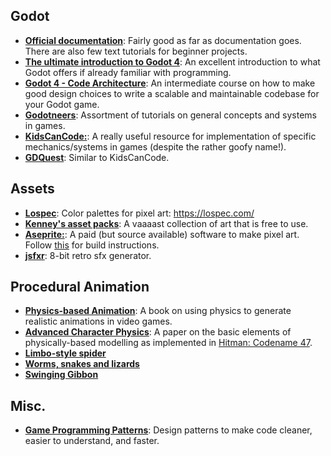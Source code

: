 ## Godot
- [**Official documentation**](https://docs.godotengine.org/en/stable/index.html): Fairly good as far as documentation goes. There are also few text tutorials for beginner projects.
- [**The ultimate introduction to Godot 4**](https://www.youtube.com/watch?v=nAh_Kx5Zh5Q): An excellent introduction to what Godot offers if already familiar with programming.
- [**Godot 4 - Code Architecture**](https://www.youtube.com/watch?v=k0vZbIclXjE): An intermediate course on how to make good design choices to write a scalable and maintainable codebase for your Godot game.
- [**Godotneers**](https://www.youtube.com/watch?v=k0vZbIclXjE): Assortment of tutorials on general concepts and systems in games.
- [**KidsCanCode:**](https://www.youtube.com/channel/UCNaPQ5uLX5iIEHUCLmfAgKg): A really useful resource for implementation of specific mechanics/systems in games (despite the rather goofy name!).
- [**GDQuest**](https://www.youtube.com/c/gdquest): Similar to KidsCanCode.
  
## Assets
- [**Lospec**](https://lospec.com/): Color palettes for pixel art: https://lospec.com/
- [**Kenney's asset packs**](https://kenney.nl/): A vaaaast collection of art that is free to use. 
- [**Aseprite:**](https://www.aseprite.org/): A paid (but source available) software to make pixel art. Follow [this](https://www.reddit.com/r/PixelArt/comments/on9pw6/guide_how_to_build_aseprite_from_source_aseprite/) for build instructions.
- [**jsfxr**](https://sfxr.me/): 8-bit retro sfx generator.

## Procedural Animation
- [**Physics-based Animation**](https://iphys.wordpress.com/wp-content/uploads/2020/01/erleben.ea05.pdf): A book on using physics to generate realistic animations in video games.
- [**Advanced Character Physics**](https://www.cs.cmu.edu/afs/cs/academic/class/15462-s13/www/lec_slides/Jakobsen.pdf): A paper on the basic elements of physically-based modelling as implemented in [Hitman: Codename 47](https://store.steampowered.com/app/6900/Hitman_Codename_47/).
- [**Limbo-style spider**](https://www.youtube.com/watch?v=qYwYgEGMdLA)
- [**Worms, snakes and lizards**](https://www.youtube.com/watch?v=qlfh_rv6khY)
- [**Swinging Gibbon**](https://www.youtube.com/watch?v=KCKdGlpsdlo)

## Misc.
- [**Game Programming Patterns**](https://gameprogrammingpatterns.com/): Design patterns to make code cleaner, easier to understand, and faster.

